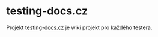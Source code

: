 # testing-docs.cz

Projekt [testing-docs.cz](https://testing-docs.cz/index.html) je wiki projekt pro každého testera.
